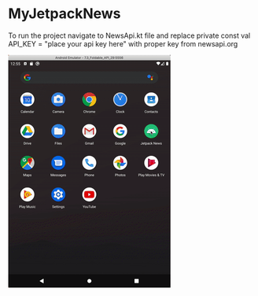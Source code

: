 # MyJetpackNews

To run the project navigate to NewsApi.kt file and replace 
private const val API_KEY = "place your api key here" with proper key from newsapi.org

![Demo](demo.gif)
